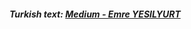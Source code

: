 ##### Turkish text: [Medium - Emre YESILYURT](https://medium.com/@emreyesilyurt/makine-%C3%B6%C4%9Frenmesi-boyut-i%CC%87ndirgeme-dimension-reduction-pca-f7e6d366cc14)
